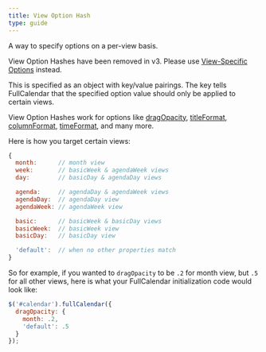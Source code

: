 ```yaml
---
title: View Option Hash
type: guide
---
```


A way to specify options on a per-view basis.

<div class='removed-notice'>
View Option Hashes have been removed in v3.
Please use <a href='View-Specific-Options'>View-Specific Options</a> instead.
</div>

This is specified as an object with key/value pairings. The key tells FullCalendar that the specified option value should only be applied to certain views.

View Option Hashes work for options like [dragOpacity](dragOpacity), [titleFormat](titleFormat), [columnFormat](columnFormat), [timeFormat](timeFormat), and many more.

Here is how you target certain views:

```js
{
  month:      // month view
  week:       // basicWeek & agendaWeek views
  day:        // basicDay & agendaDay views

  agenda:     // agendaDay & agendaWeek views
  agendaDay:  // agendaDay view
  agendaWeek: // agendaWeek view

  basic:      // basicWeek & basicDay views
  basicWeek:  // basicWeek view
  basicDay:   // basicDay view

  'default':  // when no other properties match
}
```

So for example, if you wanted to `dragOpacity` to be `.2` for month view, but `.5` for all other views, here is what your FullCalendar initialization code would look like:

```js
$('#calendar').fullCalendar({
  dragOpacity: {
    month: .2,
    'default': .5
  }
});
```
